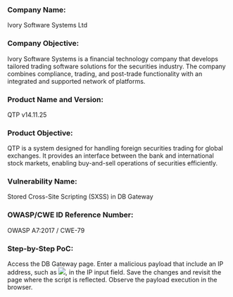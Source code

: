 ### Company Name:
Ivory Software Systems Ltd

### Company Objective:
Ivory Software Systems is a financial technology company that develops tailored trading software solutions for the securities industry. The company combines compliance, trading, and post-trade functionality with an integrated and supported network of platforms.

### Product Name and Version:
QTP v14.11.25

### Product Objective:
QTP is a system designed for handling foreign securities trading for global exchanges. It provides an interface between the bank and international stock markets, enabling buy-and-sell operations of securities efficiently.

### Vulnerability Name:
Stored Cross-Site Scripting (SXSS) in DB Gateway

### OWASP/CWE ID Reference Number:
OWASP A7:2017 / CWE-79

### Step-by-Step PoC:
Access the DB Gateway page.
Enter a malicious payload that include an IP address, such as [<img src=1.1.1.1.x onerror=alert(1)>](), in the IP input field.
Save the changes and revisit the page where the script is reflected.
Observe the payload execution in the browser.
